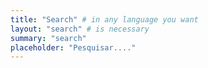 ```yaml
---
title: "Search" # in any language you want
layout: "search" # is necessary
summary: "search"
placeholder: "Pesquisar...."
---
```

